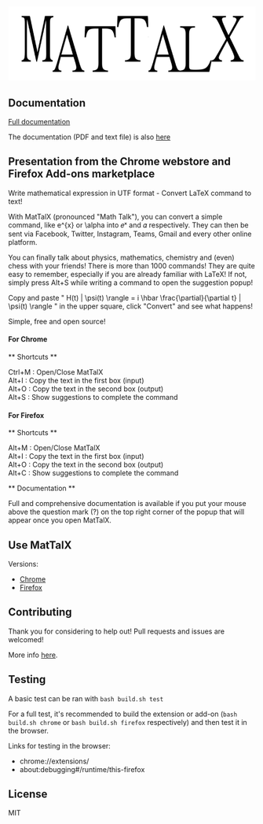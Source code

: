 ![MatTalX logo](common/images/mattalx_logo.png)

## Documentation

<a href="https://samueleblanc.com/mattalx/documentation.html" target="_blank">Full documentation</a>

The documentation (PDF and text file) is also [here](docs)

## Presentation from the Chrome webstore and Firefox Add-ons marketplace

Write mathematical expression in UTF format - Convert LaTeX command to text!

With MatTalX (pronounced "Math Talk"), you can convert a simple command, like e^{x} or \alpha into 𝑒ˣ and 𝛼 respectively. They can then be sent via Facebook, Twitter, Instagram, Teams, Gmail and every other online platform.

You can finally talk about physics, mathematics, chemistry and (even) chess with your friends! There is more than 1000 commands! They are quite easy to remember, especially if you are already familiar with LaTeX! If not, simply press Alt+S while writing a command to open the suggestion popup!

Copy and paste " H(t) | \psi(t) \rangle = i \hbar \frac{\partial}{\partial t} | \psi(t) \rangle " in the upper square, click "Convert" and see what happens!

Simple, free and open source!

#### For Chrome

** Shortcuts **

Ctrl+M : Open/Close MatTalX  
Alt+I : Copy the text in the first box (input)  
Alt+O : Copy the text in the second box (output)  
Alt+S : Show suggestions to complete the command

#### For Firefox

** Shortcuts **

Alt+M : Open/Close MatTalX  
Alt+I : Copy the text in the first box (input)  
Alt+O : Copy the text in the second box (output)  
Alt+C : Show suggestions to complete the command


** Documentation **

Full and comprehensive documentation is available if you put your mouse above the question mark (?) on the top right corner of the popup that will appear once you open MatTalX.

## Use MatTalX
Versions:
* <a href="https://chrome.google.com/webstore/detail/mattalx-write-math-symbol/jllceliamggkpffccbefpefgmcigaglb" target="_blank">Chrome</a>
* <a href="https://addons.mozilla.org/firefox/addon/mattalx-write-math-symbols/" target="_blank">Firefox</a>

## Contributing
Thank you for considering to help out! Pull requests and issues are welcomed!

More info [here](CONTRIBUTING.md).

## Testing
A basic test can be ran with `bash build.sh test`

For a full test, it's recommended to build the extension or add-on (`bash build.sh chrome` or `bash build.sh firefox` respectively) and then test it in the browser.

Links for testing in the browser:  
* chrome://extensions/
* about:debugging#/runtime/this-firefox

## License
MIT